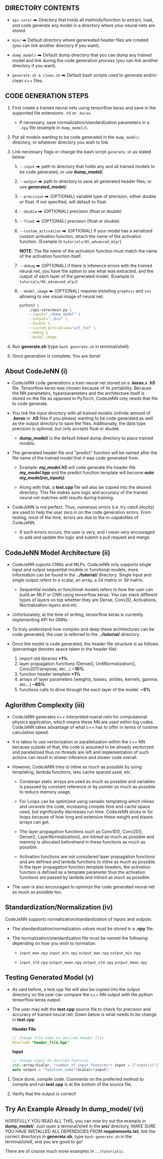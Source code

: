 <!-- 
Distribution Statement A. Approved for public release, distribution is unlimited.
---
THIS SOURCE CODE IS UNDER THE CUSTODY AND ADMINISTRATION OF THE GOVERNMENT OF THE UNITED STATES OF AMERICA.
BY USING, MODIFYING, OR DISSEMINATING THIS SOURCE CODE, YOU ACCEPT THE TERMS AND CONDITIONS IN THE NRL OPEN LICENSE AGREEMENT.
USE, MODIFICATION, AND DISSEMINATION ARE PERMITTED ONLY IN ACCORDANCE WITH THE TERMS AND CONDITIONS OF THE NRL OPEN LICENSE AGREEMENT.
NO OTHER RIGHTS OR LICENSES ARE GRANTED. UNAUTHORIZED USE, SALE, CONVEYANCE, DISPOSITION, OR MODIFICATION OF THIS SOURCE CODE
MAY RESULT IN CIVIL PENALTIES AND/OR CRIMINAL PENALTIES UNDER 18 U.S.C. § 641.
-->

## DIRECTORY CONTENTS
  * `api-core/` ⮕ Directory that holds all methods/function to extract, load, and code generate any model in a directory where your neural nets are stored.

  * `bin/` ⮕ Default directory where genereated header files are created (you can link another directory if you want).

  * `dump_model/` ⮕ Default dump directory that you can dump any trained model and link during the code generation process (you can link another directory if you want).

  * `generate.sh & clean.sh` ⮕ Default bash scripts used to generate and/or clean c++ files.

## CODE GENERATION STEPS
1. First create a trained neural nets using tensorflow keras and save in the supported file extensions `.h5` or `.keras`.

    * If necessary, save normalization/standardization parameters in a `.npy` file (example in `dump_model/`).

1. Put all models wanting to be code generated in the `dump_model/` directory, or whatever directory you wish to link.

1. Link necessary flags or change the bash script `generate.sh` as stated below:

    1. `--input` ⮕ path to directory that holds any and all trained models to be code generated, or use **dump_model/**.

    1. `--output` ⮕ path to directory to save all generated header files, or use **generated_model/**.

    1. `--precision` ⮕ (OPTIONAL) variable type of precision, either double or float. If not specified, will default to float.

    1. `--double` ⮕ (OPTIONAL) precision (float or double)

    1. `--float` ⮕ (OPTIONAL) precision (float or double)

    1. `--custom_activation` ⮕  (OPTIONAL)  if your model has a serialized custom activation function, attach the name of the activation function. (Example in `tutorials/05_advanced_mlp/`) 
    
        **NOTE**: The file name of the activation function must match the name of the activation function itself.

    1. `--debug` ⮕ (OPTIONAL) if there is inference errors with the trained neural net, you have the option to see what was extracted, and the output of each layer of the generated model. (Example in `tutorials/05_advanced_mlp/`)

    1. `--model_image` ⮕ (OPTIONAL) requires installing `graphviz` and `svn` allowing to see visual image of neural net.

        ```bash
        python3 \
            ./api-core/main.py \
            --input="./dump_model" \
            --output="./bin" \
            --double \
            --custom_activation="act_fun" \
            --debug \
            --model_image 
        ```

1. Run **generate.sh** (type `bash generate.sh` in terminal/shell).

1. Once generation is complete. You are done!

## About CodeJeNN (i)

* CodeJeNN code generations a train neural net stored on a **.keras**,a **.h5** file. Tensorflow keras was chosen because of its portability. Because the NN parameters, hyperparameters and the architecture itself is stored on the file as opposed to PyTorch, CodeJeNN only needs that file to code generate.

* You link the input directory with all trained models (infinite amount of **.keras** or **.h5** files if you please) wanting to be code generated as well as the output directory to save the files. Additionally, the data type precision is optional, but only accepts float or double.

    * **dump_model/** is the default linked dump directory to place trained models.

* The generated header file and "predict" function will be named after the file name of the trained model that it was code generated from.

    * Example: ***my_model.h5***  will code generate the header file  ***my_model.hpp*** and the predict function template will become ***auto my_model(nn_inputs)***.

    * Along with that, a **test.cpp** file will also be copied into the desired directory. This file makes sure logic and accuracy of the trained neural net matches with results during training. 

* CodeJeNN is not perfect. Thus, numerous errors (i.e. try catch blocks) are used to help the user zero in on the code generation errors. From testing, most of the time, errors are due to the in-capabilites of CodeJeNN.

    * If such errors occurs, the user is very, and I mean very encouraged to add and update the logic and submit a pull request and merge. 

## CodeJeNN Model Architecture (ii)

* CodeJeNN suports CNNs and MLPs. CodeJeNN only supports single input and output sequential models or functional models, more information can be found in the **../tutorial/** directory. Single input and single output refers to a scalar, an array, a 2d matrix or 3d matrix. 

    * Sequential models or functional models refers to how the user can build an MLP or CNN using tensorflow keras. You can stack different types of layers on top whether they are Dense, Conv2D, Activations, Normalization layers and etc. 

* Unfortunately, at the time of writing, tensorflow keras is currently implementing API for GNNs.

* To truly understand how complex and deep these architectures can be code generated, the user is referred to the **../tutorial/** directory.

* Once the model is code generated, the header file structure is as follows (percentage denotes space taken in the header file):
    1. import std libraries **>1%**
    1. layer propagation functions (Dense(), UnitNormalization(), Conv2DTranspose, etc...) **~10%**
    1. function header template **>1%**
    1. arrays of layer parameters (weights, baises, strides, kernels, gamma, etc...) **~85%**
    1. functions calls to drive through the each layer of the model. **~5%**

## Aglorithm Complexity (iii)

* CodeJeNN generates c++ interpreted nueral nets for computaional physics application, which means these NN are used within big codes. CodeJeNN takes advantage of what c++ has to offer in terms of runtime calculation speed. 

* It is taboo to use vectorization or parallelization within the c++ NN because outside of that, the code is assumed to be already vectorized and parallelized thus no threads are left and implementation of such actions can result in slower inference and slower code overall.

* However, CodeJeNN tries to inline as much as possible by using templating, lambda functions, less cache spaced used, etc.

    * Constexpr static arrays are used as much as possible and variables is passsed by constant reference or by pointer as much as possible to reduce memory usage. 

    * For Loops can be optimized using variadic templating which inlines and unravels the code, increasing compile time and cache space used, but significantly decreases run time. CodeJeNN sticks to for loops because of how long and extensive these weight and biases arrays can get. 

    * The layer propagation functions such as Conv1D(), Conv2D(), Dense(), LayerNormalization(), are inlined as much as possible and memroy is allocated beforehand in these functions as much as possible.

    * Activation functions are not considered layer propagation functions and are defined and lambda functions to inline as much as possible. In the layer propagation function template headers, the activation function is defined as a template parameter thus the activation functions are passed by lambda and inlined as much as possible. 

* The user is also encouraged to optimize the code generated neural net as much as possible too. 

## Standardization/Normalization (iv)

CodeJeNN supports normalization/standardization of inputs and outputs. 

* The standardization/normalization values must be stored in a **.npy** file.

* The normalization/standardization file must be named the following depending on how you wish to normalize:

    * `input_max.npy` `input_min.npy` `output_max.npy` `output_min.npy`
    
    * `input_std.npy` `intput_mean.npy` `output_std.npy` `output_mean.npy`

## Testing Generated Model (v)

* As said before, a test.cpp file will also be copied into the output directory so the user can compare the c++ NN output with the python tensorflow keras output. 

* The user may edit the **test.cpp** source file to check for precision and accuracy of trained neural net. Down below is what needs to be change in **test.cpp**

    **Header File** 
    ```c++
    // change file name to desired header file
    #include "header_file.hpp"
    ```
    **Input**
    ```c++
    // change input to desired features
    std::array<Scalar, "number_of_input_features"> input = {"input(s)"};
    auto output = "function_name"<Scalar>(input);
    ```
1. Once done, compile code. Comments on the preferred method to compile and run **test.cpp** is at the bottom of the source file.

1. Verify that the output is correct!

## Try An Example Already In **dump_model/** (vi)
HOPEFULLY YOU READ ALL THIS, you can now try out the example in **dump_model/**. Just open a terminal/shell in the **src/** directory, MAKE SURE YOU HAVE INSTALLED ALL DEPENDICIES FROM **requirements.txt**, link the correct directorys in **generate.sh**, type `bash generate.sh` in the terminal/shell, and you are good to go!

There are of course much more examples in `../tutorials/`.